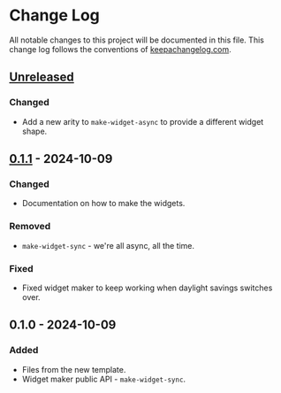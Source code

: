 # Change Log
All notable changes to this project will be documented in this file. This change log follows the conventions of [keepachangelog.com](http://keepachangelog.com/).

## [Unreleased]
### Changed
- Add a new arity to `make-widget-async` to provide a different widget shape.

## [0.1.1] - 2024-10-09
### Changed
- Documentation on how to make the widgets.

### Removed
- `make-widget-sync` - we're all async, all the time.

### Fixed
- Fixed widget maker to keep working when daylight savings switches over.

## 0.1.0 - 2024-10-09
### Added
- Files from the new template.
- Widget maker public API - `make-widget-sync`.

[Unreleased]: https://sourcehost.site/your-name/rango/compare/0.1.1...HEAD
[0.1.1]: https://sourcehost.site/your-name/rango/compare/0.1.0...0.1.1
